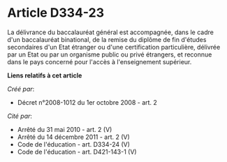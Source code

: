 # Article D334-23

La délivrance du baccalauréat général est accompagnée, dans le cadre d'un baccalauréat binational, de la remise du diplôme de
fin d'études secondaires d'un Etat étranger ou d'une certification particulière, délivrée par un Etat ou par un organisme
public ou privé étrangers, et reconnue dans le pays concerné pour l'accès à l'enseignement supérieur.

**Liens relatifs à cet article**

_Créé par_:

  - Décret n°2008-1012 du 1er octobre 2008 - art. 2

_Cité par_:

  - Arrêté du 31 mai 2010 - art. 2 (V)
  - Arrêté du 14 décembre 2011 - art. 2 (V)
  - Code de l'éducation - art. D334-24 (V)
  - Code de l'éducation - art. D421-143-1 (V)
